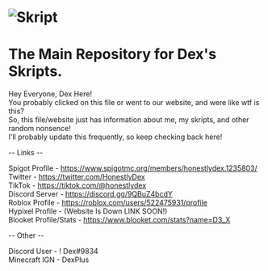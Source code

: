 # ![Skript](https://user-images.githubusercontent.com/82985536/122848687-13aff680-d2d8-11eb-97ba-ca006ea22073.png)
# The Main Repository for Dex's Skripts.

Hey Everyone, Dex Here!<br>
You probably clicked on this file or went to our website, and were like wtf is this?<br>
So, this file/website just has information about me, my skripts, and other random nonsence!<br>
I'll probably update this frequently, so keep checking back here!<br>

-- Links --

Spigot Profile - https://www.spigotmc.org/members/honestlydex.1235803/<br>
Twitter - https://twitter.com/HonestlyDex<br>
TikTok - https://tiktok.com/@honestlydex<br>
Discord Server - https://discord.gg/9QBuZ4bcdY<br>
Roblox Profile - https://roblox.com/users/522475931/profile<br>
Hypixel Profile - (Website Is Down LINK SOON!)<br>
Blooket Profile/Stats - https://www.blooket.com/stats?name=D3_X<br>


-- Other --

Discord User - ! Dex#9834<br>
Minecraft IGN - DexPlus<br>
